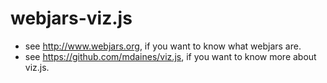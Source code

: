 # webjars-viz.js

* see http://www.webjars.org, if you want to know what webjars are.
* see https://github.com/mdaines/viz.js, if you want to know more about viz.js.
